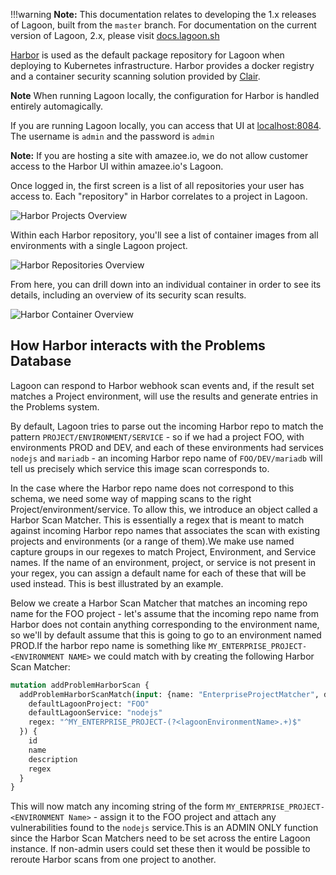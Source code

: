 !!!warning
    **Note:** This documentation relates to developing the 1.x releases of Lagoon, built from the `master` branch.
    For documentation on the current version of Lagoon, 2.x, please visit [docs.lagoon.sh](https://docs.lagoon.sh)

[Harbor](https://goharbor.io/) is used as the default package repository for Lagoon when deploying to Kubernetes infrastructure. Harbor provides a docker registry and a container security scanning solution provided by [Clair](https://coreos.com/clair/docs/latest/).

**Note** When running Lagoon locally, the configuration for Harbor is handled entirely automagically.

If you are running Lagoon locally, you can access that UI at [localhost:8084](https://localhost:8084/). The username is `admin` and the password is `admin`

**Note:** If you are hosting a site with amazee.io, we do not allow customer access to the Harbor UI within amazee.io's Lagoon.

Once logged in, the first screen is a list of all repositories your user has access to. Each "repository" in Harbor correlates to a project in Lagoon.

![Harbor Projects Overview](projects_overview.png)

Within each Harbor repository, you'll see a list of container images from all environments with a single Lagoon project.

![Harbor Repositories Overview](repositories_overview.png)

From here, you can drill down into an individual container in order to see its details, including an overview of its security scan results.

![Harbor Container Overview](container_overview.png)


## How Harbor interacts with the Problems Database

Lagoon can respond to Harbor webhook scan events and, if the result set matches a Project environment, will use the results and generate entries in the Problems system.

By default, Lagoon tries to parse out the incoming Harbor repo to match the pattern `PROJECT/ENVIRONMENT/SERVICE` - so if we had a project FOO, with environments PROD and DEV, and each of these environments had services `nodejs` and `mariadb` - an incoming Harbor repo name of `FOO/DEV/mariadb` will tell us precisely which service this image scan corresponds to.

In the case where the Harbor repo name does not correspond to this schema, we need some way of mapping scans to the right Project/environment/service. To allow this, we introduce an object called a Harbor Scan Matcher. This is essentially a regex that is meant to match against incoming Harbor repo names that associates the scan with existing projects and environments (or a range of them).We make use named capture groups in our regexes to match Project, Environment, and Service names. If the name of an environment, project, or service is not present in your regex, you can assign a default name for each of these that will be used instead. This is best illustrated by an example.

Below we create a Harbor Scan Matcher that matches an incoming repo name for the FOO project - let's assume that the incoming repo name from Harbor does not contain anything corresponding to the environment name, so we'll by default assume that this is going to go to an environment named PROD.If the harbor repo name is something like `MY_ENTERPRISE_PROJECT-<ENVIRONMENT NAME>` we could match with by creating the following Harbor Scan Matcher:

```graphql
mutation addProblemHarborScan {
  addProblemHarborScanMatch(input: {name: "EnterpriseProjectMatcher", description:"Matches incoming Harbor Scans for FOO",
    defaultLagoonProject: "FOO"
    defaultLagoonService: "nodejs"
    regex: "^MY_ENTERPRISE_PROJECT-(?<lagoonEnvironmentName>.+)$"
  }) {
    id
    name
    description
    regex
  }
}
```

This will now match any incoming string of the form `MY_ENTERPRISE_PROJECT-<ENVIRONMENT Name>` - assign it to the FOO project and attach any vulnerabilities found to the `nodejs` service.This is an ADMIN ONLY function since the Harbor Scan Matchers need to be set across the entire Lagoon instance. If non-admin users could set these then it would be possible to reroute Harbor scans from one project to another.